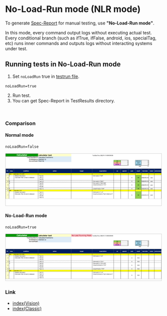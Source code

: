 # No-Load-Run mode (NLR mode)

To generate [Spec-Report](../report/spec_report.md) for manual testing, use **"No-Load-Run mode"**.

In this mode, every command output logs without executing actual test. Every conditional branch (such as ifTrue,
ifFalse, android, ios, specialTag, etc) runs inner commands and outputs logs without interacting systems under test.

## Running tests in No-Load-Run mode

1. Set `noLoadRun` true in [testrun file](../parameter/parameter_configuration_files.md).

```
noLoadRun=true
```

2. Run test.
3. You can get Spec-Report in TestResults directory.

<br>

### Comparison

#### Normal mode

`noLoadRun=false`

![no-load-run](_images/spec_report_calculator_normal.png)

#### No-Load-Run mode

`noLoadRun=true`

![no-load1](_images/spec_report_calculator_no_load.png)

### Link

- [index(Vision)](../../index.md)
- [index(Classic)](../../classic/index.md)


